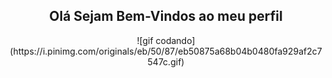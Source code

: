 <center><h2>Olá Sejam Bem-Vindos ao meu perfil </h2></center>

<center>![gif codando](https://i.pinimg.com/originals/eb/50/87/eb50875a68b04b0480fa929af2c7547c.gif)</center>






<!--
**ChristopherErnesto/ChristopherErnesto** is a ✨ _special_ ✨ repository because its `README.md` (this file) appears on your GitHub profile.

Here are some ideas to get you started:

- 🔭 I’m currently working on ...
- 🌱 I’m currently learning ...
- 👯 I’m looking to collaborate on ...
- 🤔 I’m looking for help with ...
- 💬 Ask me about ...
- 📫 How to reach me: ...
- 😄 Pronouns: ...
- ⚡ Fun fact: ...
-->
